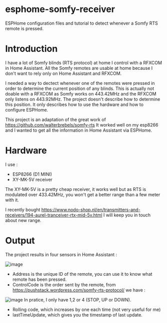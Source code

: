 # esphome-somfy-receiver
ESPHome configuration files and tutorial to detect whenever a Somfy RTS remote is pressed.

# Introduction
I have a lot of Somfy blinds (RTS protocol) at home I control with a RFXCOM in Home Assistant.
All the Somfy remotes are usable at home because I don't want to rely only on Home Assistant and RFXCOM.

I needed a way to dectect whenever one of the remotes were pressed in order to determine the current position of any blinds.
This is actually not doable with a RFXCOM as Somfy works on 443.42MHz and the RFXCOM only listens on 443.92MHz.
The project doesn't describe how to determine this position. It only describes how to use the hardware and how to configure ESPHome.

This project is an adaptation of the great work of https://github.com/walterbrebels/somfy-rts
It worked well on my esp8266 and I wanted to get all the information in Home Assistant via ESPHome.

# Hardware

I use : 
- ESP8266 (D1 MINI)
- XY-MK-5V receiver

The XY-MK-5V is a pretty cheap receiver, it works well but as RTS is modulated over 433.42MHz, you won't get a better range than a few meter with it.

I recently bought https://www.nodo-shop.nl/en/transmitters-and-receivers/194-aurel-tranceiver-rtx-mid-5v.html
I will keep you in touch about new range.

# Output
The project results in four sensors in Home Assistant :

![image](https://user-images.githubusercontent.com/46494654/210217882-6b7367fe-08da-4b4c-abab-603963c85f4a.png)

- Address is the unique ID of the remote, you can use it to know what remote has been pressed.
- ControlCode is the order sent by the remote, from https://pushstack.wordpress.com/somfy-rts-protocol/ we have :

![image](https://user-images.githubusercontent.com/46494654/210218489-eafac4cf-3a19-4746-b353-35d43748a5f3.png)
In pratice, I only have 1,2 or 4 (STOP, UP or DOWN).
- Rolling code, which increases by one each time (not very useful for me)
- lastTimeUpdate, which gives you the timestamp of last update.
